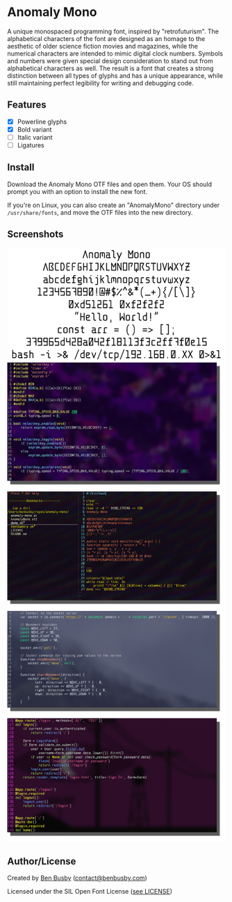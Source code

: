 # Anomaly Mono

A unique monospaced programming font, inspired by "retrofuturism". The alphabetical characters of the font are designed as an homage to the aesthetic of older science fiction movies and magazines, while the numerical characters are intended to mimic digital clock numbers. Symbols and numbers were given special design consideration to stand out from alphabetical characters as well. The result is a font that creates a strong distinction between all types of glyphs and has a unique appearance, while still maintaining perfect legibility for writing and debugging code.

## Features
- [x] Powerline glyphs
- [x] Bold variant
- [ ] Italic variant
- [ ] Ligatures

## Install
Download the Anomaly Mono OTF files and open them. Your OS should prompt you with an option to install the new font.

If you're on Linux, you can also create an "AnomalyMono" directory under `/usr/share/fonts`, and move the OTF files into the new directory.

## Screenshots

![Screenshot - Demo](img/anomaly_demo_light.png)
![Screenshot - C](img/screenshot_c.png)
![Screenshot - Bash](img/screenshot_bash.png)
![Screenshot - JavaScript](img/screenshot_js.png)
![Screenshot - Python](img/screenshot_python.png)

## Author/License
Created by [Ben Busby](https://benbusby.com) (contact@benbusby.com)

Licensed under the SIL Open Font License ([see LICENSE](LICENSE))
